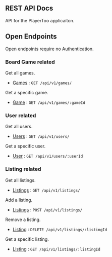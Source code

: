 ## REST API Docs

API for the PlayerToo applicaiton.

## Open Endpoints

Open endpoints require no Authentication.

### Board Game related

Get all games.
* [Games](game/get_games.md) : `GET /api/v1/games/`

Get a specific game.
* [Game](game/get_game.md) : `GET /api/v1/games/:gameId`

### User related

Get all users.
* [Users](user/get_users.md) : `GET /api/v1/users/`

Get a specific user.
* [User](user/get_user.md) : `GET /api/v1/users/:userId`

### Listing related

Get all listings.
* [Listings](listing/get_listings.md) : `GET /api/v1/listings/`

Add a listing.
* [Listings](listing/post_listings.md) : `POST /api/v1/listings/`

Remove a listing.
* [Listing](listing/delete_listing.md) : `DELETE /api/v1/listings/:listingId`

Get a specific listing.
* [Listing](listing/get_listing.md) : `GET /api/v1/listings/:listingId`